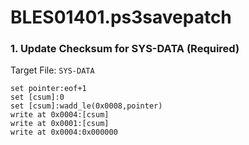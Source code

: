 # BLES01401.ps3savepatch

### 1. Update Checksum for SYS-DATA (Required)

Target File: `SYS-DATA`

```
set pointer:eof+1
set [csum]:0
set [csum]:wadd_le(0x0008,pointer)
write at 0x0004:[csum]
write at 0x0001:[csum]
write at 0x0004:0x000000
```

